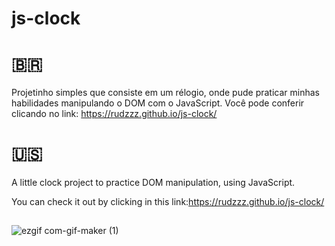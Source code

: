 # js-clock

# 🇧🇷
Projetinho simples que consiste em um rélogio, onde pude praticar minhas habilidades manipulando o DOM com o JavaScript.
Você pode conferir clicando no link: https://rudzzz.github.io/js-clock/

# 🇺🇸
A little clock project to practice DOM manipulation, using JavaScript.

You can check it out by clicking in this link:https://rudzzz.github.io/js-clock/

##
![ezgif com-gif-maker (1)](https://user-images.githubusercontent.com/97038663/155433585-aa9ed59a-466f-4cf8-b09b-5a86fc170c20.gif)

